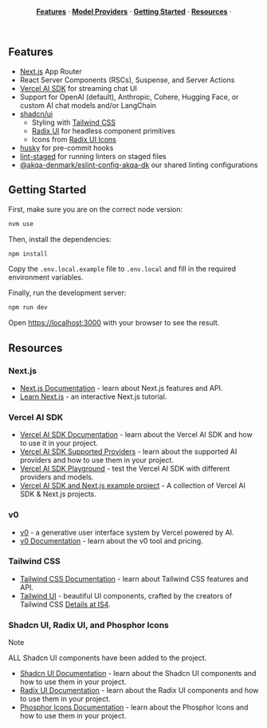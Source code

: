 <p align="center">
  <a href="#features"><strong>Features</strong></a> ·
  <a href="#model-providers"><strong>Model Providers</strong></a> ·
  <a href="#getting-started"><strong>Getting Started</strong></a> ·
  <a href="#resources"><strong>Resources</strong></a> ·
</p>
<br/>

## Features

- [Next.js](https://nextjs.org) App Router
- React Server Components (RSCs), Suspense, and Server Actions
- [Vercel AI SDK](https://sdk.vercel.ai/docs) for streaming chat UI
- Support for OpenAI (default), Anthropic, Cohere, Hugging Face, or custom AI chat models and/or LangChain
- [shadcn/ui](https://ui.shadcn.com)
    - Styling with [Tailwind CSS](https://tailwindcss.com)
    - [Radix UI](https://radix-ui.com) for headless component primitives
    - Icons from [Radix UI Icons](https://www.radix-ui.com/icons)
- [husky](https://typicode.github.io/husky) for pre-commit hooks
- [lint-staged](https://github.com/lint-staged/lint-staged) for running linters on staged files
- [@akqa-denmark/eslint-config-akqa-dk](https://github.com/AKQA-group/akqa-dk-frontend-configs) our shared linting configurations

## Getting Started

First, make sure you are on the correct node version:

```bash
nvm use
````

Then, install the dependencies:

```bash
npm install
```

Copy the `.env.local.example` file to `.env.local` and fill in the required environment variables.

Finally, run the development server:

```bash
npm run dev
```

Open [https://localhost:3000](http://localhost:3000) with your browser to see the result.

## Resources

### Next.js

- [Next.js Documentation](https://nextjs.org/docs) - learn about Next.js features and API.
- [Learn Next.js](https://nextjs.org/learn) - an interactive Next.js tutorial.

### Vercel AI SDK

- [Vercel AI SDK Documentation](https://sdk.vercel.ai/docs/introduction) - learn about the Vercel AI SDK and how to use it in your project.
- [Vercel AI SDK Supported Providers](https://sdk.vercel.ai/providers/ai-sdk-providers) - learn about the supported AI providers and how to use them in your project.
- [Vercel AI SDK Playground](https://sdk.vercel.ai/playground) - test the Vercel AI SDK with different providers and models.
- [Vercel AI SDK and Next.js example project](https://vercel.com/templates?type=ai&framework=next.js) - A collection of Vercel AI SDK & Next.js projects.

### v0

- [v0](https://v0.dev) - a generative user interface system by Vercel powered by AI.
- [v0 Documentation](https://v0.dev/docs) - learn about the v0 tool and pricing.

### Tailwind CSS

- [Tailwind CSS Documentation](https://tailwindcss.com/docs) - learn about Tailwind CSS features and API.
- [Tailwind UI](https://tailwindui.com) - beautiful UI components, crafted by the creators of Tailwind CSS [Details at IS4](https://is4.akqa.dk/content/default.aspx?1|9e42f002-833f-4830-a3d2-207fb1655861|00000000-0000-0000-0002-000000000001).

### Shadcn UI, Radix UI, and Phosphor Icons

> [!NOTE]
> ALL Shadcn UI components have been added to the project.

- [Shadcn UI Documentation](https://ui.shadcn.com/docs) - learn about the Shadcn UI components and how to use them in your project.
- [Radix UI Documentation](https://radix-ui.com/docs/primitives/accordion) - learn about the Radix UI components and how to use them in your project.
- [Phosphor Icons Documentation](https://phosphoricons.com) - learn about the Phosphor Icons and how to use them in your project.

